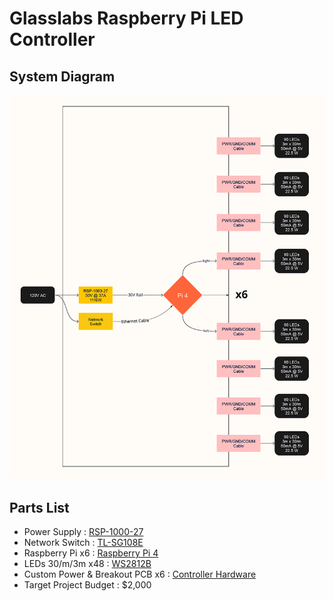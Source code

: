 # Glasslabs Raspberry Pi LED Controller

## System Diagram
![System Diagram](https://github.com/glassboard-dev/gl-rpi-led-controller-project/blob/develop/assets/led-tunnel-system-diag.png)

## Parts List
* Power Supply : [RSP-1000-27](https://www.digikey.com/en/products/detail/mean-well-usa-inc/RSP-1000-27/7706282)
* Network Switch : [TL-SG108E](https://www.amazon.com/Ethernet-Unmanaged-Shielded-Replacement-TL-SG108E/dp/B00K4DS5KU)
* Raspberry Pi x6 : [Raspberry Pi 4](https://www.digikey.com/en/products/detail/raspberry-pi/RASPBERRY-PI-4B-4GB/10258781)
* LEDs 30/m/3m x48 : [WS2812B](https://www.amazon.com/Aclorol-Individually-Addressable-Programmable-Non-Waterproof/dp/B07BGSZLGX)
* Custom Power & Breakout PCB x6 : [Controller Hardware](https://github.com/glassboard-dev/gl-rpi-led-controller-hardware/tree/2ab05d9f7b06ac152dadaf971d9b6c25116d70ea)
* Target Project Budget : $2,000
